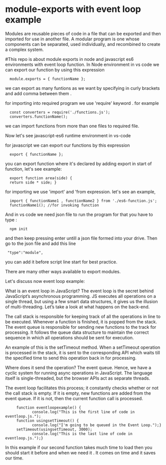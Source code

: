 # module-exports with event loop example
Modules are reusable pieces of code in a file that can be exported and then imported for use in another file.
A modular program is one whose components can be separated, used individually, and recombined to create a complex system.

#This repo is about module exports in node and javascript es6 environments with event loop function.
In Node environment in vs code we can export our function by using this expression
      
      module.exports = { functionName };
  
  we can export as many funtions as we want by specifying in curly brackets and add comma between them .
  
  
  for importing into required program we use 'require' keyword . for example
      
      const converters = require('./functions.js');
      converters.functionName();
                  
  we can import functions from more than one files to required file.
  

Now let's see javascript-es6 runtime environment in vs-code
  
 for javascript we can export our functions by this expression
         
      export { functionName };
 
 you can export function where it's declared by adding export in start of function, let's see example:
      
      export function area(side) {
      return side * side; }
  
  for importing we use 'import' and 'from expression. let's see an example,
  
      import { functionName1 , functionName2 } from './es6-function.js';
      functionName1(); //for invoking function
  And in vs code we need json file to run the program for that you have to type : 
                                  
      npm init
  and then keep pressing enter untill a json file formed into your drive. Then go to the json file and add this line
     
     "type":"module",
  you can add it before script line start for best practice.
  
  There are many other ways available to export modules.
   
   Let's discuss now event loop example:

What is an event loop in JavaScript?
The event loop is the secret behind JavaScript’s asynchronous programming. JS executes all operations on a single thread, but using a few smart data structures, it gives us the illusion of multi-threading. Let’s take a look at what happens on the back-end.

The call stack is responsible for keeping track of all the operations in line to be executed. Whenever a function is finished, it is popped from the stack.
The event queue is responsible for sending new functions to the track for processing. It follows the queue data structure to maintain the correct sequence in which all operations should be sent for execution.

An example of this is the setTimeout method. When a setTimeout operation is processed in the stack, it is sent to the corresponding API which waits till the specified time to send this operation back in for processing.

Where does it send the operation? The event queue. Hence, we have a cyclic system for running async operations in JavaScript. The language itself is single-threaded, but the browser APIs act as separate threads.

The event loop facilitates this process; it constantly checks whether or not the call stack is empty. If it is empty, new functions are added from the event queue. If it is not, then the current function call is processed.

         function eventloopexample() {
                console.log("This is the first line of code in eventloop.js.");
         function usingsetTimeout() {
                console.log("I'm going to be queued in the Event Loop.");}
         setTimeout(usingsetTimeout, 3000);
                console.log("This is the last line of code in eventloop.js.");}

In this example if our second function takes much time to load then you should start it before and when we need it . It comes on time and it saves our time.
